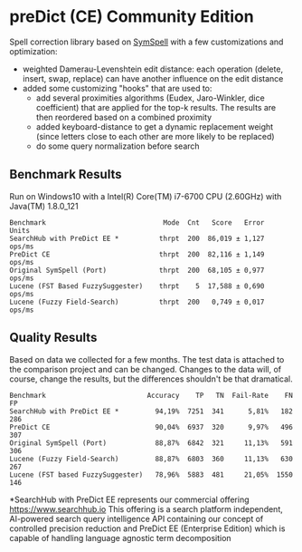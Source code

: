 # preDict (CE) Community Edition

Spell correction library based on [SymSpell](https://github.com/wolfgarbe/symspell) with a few customizations and optimization:

* weighted Damerau-Levenshtein edit distance: each operation (delete, insert, swap, replace) can have another influence on the edit distance
* added some customizing "hooks" that are used to:
  * add several proximities algorithms (Eudex, Jaro-Winkler, dice coefficient) that are applied for the top-k results. The results are then reordered based on a combined proximity
  * added keyboard-distance to get a dynamic replacement weight (since letters close to each other are more likely to be replaced)
  * do some query normalization before search

  
## Benchmark Results

Run on Windows10 with a Intel(R) Core(TM) i7-6700 CPU (2.60GHz) with Java(TM) 1.8.0_121

```
Benchmark                             Mode  Cnt   Score   Error   Units
SearchHub with PreDict EE *          thrpt  200  86,019 ± 1,127  ops/ms
PreDict CE                           thrpt  200  82,116 ± 1,149  ops/ms
Original SymSpell (Port)             thrpt  200  68,105 ± 0,977  ops/ms
Lucene (FST Based FuzzySuggester)    thrpt    5  17,588 ± 0,690  ops/ms
Lucene (Fuzzy Field-Search)          thrpt  200   0,749 ± 0,017  ops/ms
```


## Quality Results

Based on data we collected for a few months. The test data is attached to the comparison project and can be changed. Changes to the data will, of course, change the results, but the differences shouldn't be that dramatical.

```
Benchmark                         Accuracy    TP   TN  Fail-Rate    FN   FP
SearchHub with PreDict EE *         94,19%  7251  341      5,81%   182  286
PreDict CE                          90,04%  6937  320      9,97%   496  307 
Original SymSpell (Port)            88,87%  6842  321     11,13%   591  306
Lucene (Fuzzy Field-Search)         88,87%  6803  360     11,13%   630  267
Lucene (FST based FuzzySuggester)   78,96%  5883  481     21,05%  1550  146
```

*SearchHub with PreDict EE represents our commercial offering https://www.searchhub.io
This offering is a search platform independent, AI-powered search query intelligence API containing our concept of controlled precision reduction and PreDict EE (Enterprise Edition) which is capable of handling language agnostic term decomposition 
